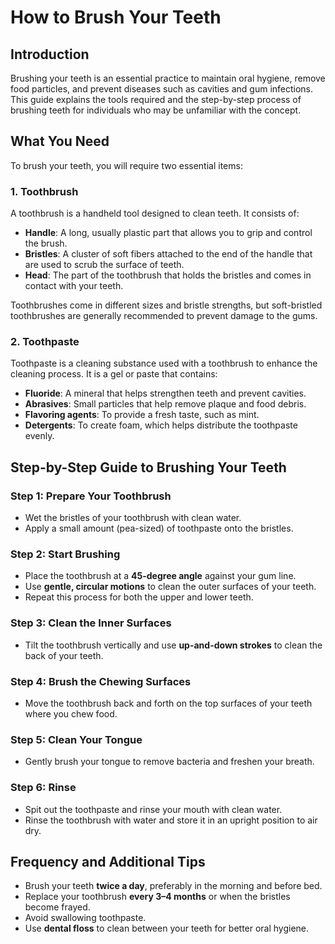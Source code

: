 # How to Brush Your Teeth

## Introduction
Brushing your teeth is an essential practice to maintain oral hygiene, remove food particles, and prevent diseases such as cavities and gum infections. This guide explains the tools required and the step-by-step process of brushing teeth for individuals who may be unfamiliar with the concept.

## What You Need
To brush your teeth, you will require two essential items:

### 1. Toothbrush
A toothbrush is a handheld tool designed to clean teeth. It consists of:
- **Handle**: A long, usually plastic part that allows you to grip and control the brush.
- **Bristles**: A cluster of soft fibers attached to the end of the handle that are used to scrub the surface of teeth.
- **Head**: The part of the toothbrush that holds the bristles and comes in contact with your teeth.

Toothbrushes come in different sizes and bristle strengths, but soft-bristled toothbrushes are generally recommended to prevent damage to the gums.

### 2. Toothpaste
Toothpaste is a cleaning substance used with a toothbrush to enhance the cleaning process. It is a gel or paste that contains:
- **Fluoride**: A mineral that helps strengthen teeth and prevent cavities.
- **Abrasives**: Small particles that help remove plaque and food debris.
- **Flavoring agents**: To provide a fresh taste, such as mint.
- **Detergents**: To create foam, which helps distribute the toothpaste evenly.

## Step-by-Step Guide to Brushing Your Teeth

### Step 1: Prepare Your Toothbrush
- Wet the bristles of your toothbrush with clean water.
- Apply a small amount (pea-sized) of toothpaste onto the bristles.

### Step 2: Start Brushing
- Place the toothbrush at a **45-degree angle** against your gum line.
- Use **gentle, circular motions** to clean the outer surfaces of your teeth.
- Repeat this process for both the upper and lower teeth.

### Step 3: Clean the Inner Surfaces
- Tilt the toothbrush vertically and use **up-and-down strokes** to clean the back of your teeth.

### Step 4: Brush the Chewing Surfaces
- Move the toothbrush back and forth on the top surfaces of your teeth where you chew food.

### Step 5: Clean Your Tongue
- Gently brush your tongue to remove bacteria and freshen your breath.

### Step 6: Rinse
- Spit out the toothpaste and rinse your mouth with clean water.
- Rinse the toothbrush with water and store it in an upright position to air dry.

## Frequency and Additional Tips
- Brush your teeth **twice a day**, preferably in the morning and before bed.
- Replace your toothbrush **every 3–4 months** or when the bristles become frayed.
- Avoid swallowing toothpaste.
- Use **dental floss** to clean between your teeth for better oral hygiene.
